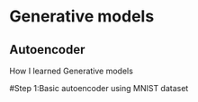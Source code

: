 # Generative models
## Autoencoder
How I learned Generative models


#Step 1:Basic autoencoder using MNIST dataset 
